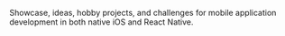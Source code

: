 Showcase, ideas, hobby projects, and challenges for mobile application development in both native iOS and React Native.

<!---
jjvarghese/jjvarghese is a ✨ special ✨ repository because its `README.md` (this file) appears on your GitHub profile.
You can click the Preview link to take a look at your changes.
--->
